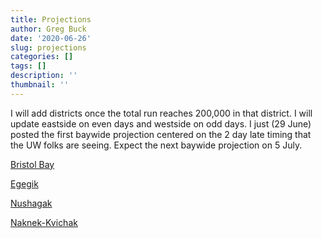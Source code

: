 ```yaml
---
title: Projections
author: Greg Buck
date: '2020-06-26'
slug: projections
categories: []
tags: []
description: ''
thumbnail: ''
---
```



I will add districts once the total run reaches 200,000 in that district. I will update eastside on even days and westside on odd days.
I just (29 June) posted the first baywide projection centered on the 2 day late timing that the UW folks are seeing. Expect the next baywide 
projection on 5 July.

[Bristol Bay](https://rpubs.com/gbbuck/626414)

[Egegik](https://rpubs.com/gbbuck/632861)

[Nushagak](https://rpubs.com/gbbuck/633102)

[Naknek-Kvichak](https://rpubs.com/gbbuck/633429)

